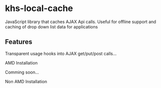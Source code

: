 khs-local-cache
===============

JavaScript library that caches AJAX Api calls. Useful for offline support and caching of drop down list data for applications 

Features
--------

Transparent usage hooks into AJAX get/put/post calls... 

AMD Installation 

   Comming soon...
  
Non AMD Installation

  <script src='khs-local-cache.js'</script>

Example Configurations
----------------------

Load States json data once

     LocalCache.loadOnce('api/states');
  
Load Customer list refresh from server on change (i.e. put/post/delete)

     LocalCache.refreshOnChange('api/customers');

